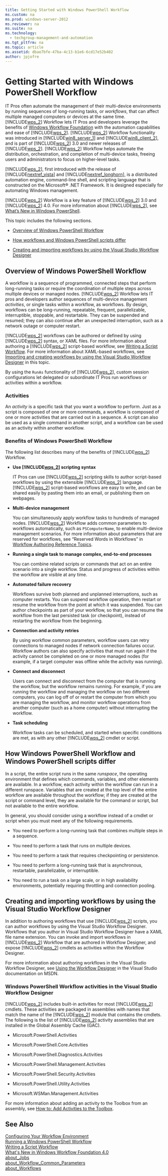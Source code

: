 ```yaml
---
title: Getting Started with Windows PowerShell Workflow
ms.custom: na
ms.prod: windows-server-2012
ms.reviewer: na
ms.suite: na
ms.technology: 
  - techgroup-management-and-automation
ms.tgt_pltfrm: na
ms.topic: article
ms.assetid: dbae7bfe-47ba-4c13-b1e6-6cd17e52b402
author: jpjofre
---
```

# Getting Started with Windows PowerShell Workflow
IT Pros often automate the management of their multi\-device environments by running sequences of long\-running tasks, or *workflows*, that can affect multiple managed computers or devices at the same time. [!INCLUDE[wps_2](../Token/wps_2_md.md)] Workflow lets IT Pros and developers leverage the benefits of [Windows Workflow Foundation](http://go.microsoft.com/fwlink/?LinkID=251922) with the automation capabilities and ease of [!INCLUDE[wps_2](../Token/wps_2_md.md)]. [!INCLUDE[wps_2](../Token/wps_2_md.md)] Workflow functionality was introduced in [!INCLUDE[win8_server_1](../Token/win8_server_1_md.md)] and [!INCLUDE[win8_client_2](../Token/win8_client_2_md.md)], and is part of [!INCLUDE[wps_2](../Token/wps_2_md.md)] 3.0 and newer releases of [!INCLUDE[wps_2](../Token/wps_2_md.md)]. [!INCLUDE[wps_2](../Token/wps_2_md.md)] Workflow helps automate the distribution, orchestration, and completion of multi\-device tasks, freeing users and administrators to focus on higher\-level tasks.  
  
[!INCLUDE[wps_2](../Token/wps_2_md.md)], first introduced with the release of [!INCLUDE[nextref_vista](../Token/nextref_vista_md.md)] and [!INCLUDE[nextref_longhorn](../Token/nextref_longhorn_md.md)], is a distributed automation engine, command\-line shell, and scripting language that is constructed on the Microsoft® .NET Framework. It is designed especially for automating Windows management.  
  
[!INCLUDE[wps_2](../Token/wps_2_md.md)] Workflow is a key feature of [!INCLUDE[wps_2](../Token/wps_2_md.md)] 3.0 and [!INCLUDE[wps_2](../Token/wps_2_md.md)] 4.0. For more information about [!INCLUDE[wps_2](../Token/wps_2_md.md)], see [What’s New in Windows PowerShell](http://go.microsoft.com/fwlink/?LinkID=307123).  
  
This topic includes the following sections.  
  
-   [Overview of Windows PowerShell Workflow](#BKMK_over)  
  
-   [How workflows and Windows PowerShell scripts differ](#BKMK_When)  
  
-   [Creating and importing workflows by using the Visual Studio Workflow Designer](#BKMK_XAML)  
  
## <a name="BKMK_over"></a>Overview of Windows PowerShell Workflow  
A workflow is a sequence of programmed, connected steps that perform long\-running tasks or require the coordination of multiple steps across multiple devices or managed nodes. [!INCLUDE[wps_2](../Token/wps_2_md.md)] Workflow lets IT pros and developers author sequences of multi\-device management *activities*, or single tasks within a workflow, as workflows. By design, workflows can be long\-running, repeatable, frequent, parallelizable, interruptible, stoppable, and restartable. They can be suspended and resumed; they can also continue after an unexpected interruption, such as a network outage or computer restart.  
  
[!INCLUDE[wps_2](../Token/wps_2_md.md)] workflows can be authored or defined by using [!INCLUDE[wps_2](../Token/wps_2_md.md)] syntax, or XAML files. For more information about authoring a [!INCLUDE[wps_2](../Token/wps_2_md.md)] script\-based workflow, see [Writing a Script Workflow](../Topic/Writing-a-Script-Workflow.md). For more information about XAML\-based workflows, see [Importing and creating workflows by using the Visual Studio Workflow Designer](#BKMK_XAML) in this topic.  
  
By using the `RunAs` functionality of [!INCLUDE[wps_2](../Token/wps_2_md.md)], custom session configurations let delegated or subordinate IT Pros run workflows or activities within a workflow.  
  
### Activities  
An *activity* is a specific task that you want a workflow to perform. Just as a script is composed of one or more commands, a workflow is composed of one or more activities that are carried out in a sequence. A script can also be used as a single command in another script, and a workflow can be used as an activity within another workflow.  
  
### Benefits of Windows PowerShell Workflow  
The following list describes many of the benefits of [!INCLUDE[wps_2](../Token/wps_2_md.md)] Workflow.  
  
-   **Use [!INCLUDE[wps_2](../Token/wps_2_md.md)] scripting syntax**  
  
    IT Pros can use [!INCLUDE[wps_2](../Token/wps_2_md.md)] scripting skills to author script\-based workflows by using the extensible [!INCLUDE[wps_2](../Token/wps_2_md.md)] language. [!INCLUDE[wps_2](../Token/wps_2_md.md)] script\-based workflows are easy to write, and can be shared easily by pasting them into an email, or publishing them on webpages.  
  
-   **Multi\-device management**  
  
    You can simultaneously apply workflow tasks to hundreds of managed nodes. [!INCLUDE[wps_2](../Token/wps_2_md.md)] Workflow adds common parameters to workflows automatically, such as `PSComputerName`, to enable multi\-device management scenarios. For more information about parameters that are reserved for workflows, see “Reserved Words in Workflows” in [Workflow Authoring Reference Topics](../Topic/Workflow-Authoring-Reference-Topics.md).  
  
-   **Running a single task to manage complex, end\-to\-end processes**  
  
    You can combine related scripts or commands that act on an entire scenario into a single workflow. Status and progress of activities within the workflow are visible at any time.  
  
-   **Automated failure recovery**  
  
    Workflows survive both planned and unplanned interruptions, such as computer restarts. You can suspend workflow operation, then restart or resume the workflow from the point at which it was suspended. You can author checkpoints as part of your workflow, so that you can resume the workflow from the last persisted task \(or checkpoint\), instead of restarting the workflow from the beginning.  
  
-   **Connection and activity retries**  
  
    By using workflow common parameters, workflow users can retry connections to managed nodes if network connection failures occur. Workflow authors can also specify activities that must run again if the activity cannot be completed on one or more managed nodes \(for example, if a target computer was offline while the activity was running\).  
  
-   **Connect and disconnect**  
  
    Users can connect and disconnect from the computer that is running the workflow, but the workflow remains running. For example, if you are running the workflow and managing the workflow on two different computers, you can log off of or restart the computer from which you are managing the workflow, and monitor workflow operations from another computer \(such as a home computer\) without interrupting the workflow.  
  
-   **Task scheduling**  
  
    Workflow tasks can be scheduled, and started when specific conditions are met, as with any other [!INCLUDE[wps_2](../Token/wps_2_md.md)] cmdlet or script.  
  
## <a name="BKMK_When"></a>How Windows PowerShell Workflow and Windows PowerShell scripts differ  
In a script, the entire script runs in the same *runspace*, the operating environment that defines which commands, variables, and other elements are available. In a workflow, each activity within the workflow can run in a different runspace. Variables that are created at the top level of the entire workflow are available throughout the workflow; if they are created at the script or command level, they are available for the command or script, but not available to the entire workflow.  
  
In general, you should consider using a workflow instead of a cmdlet or script when you must meet any of the following requirements.  
  
-   You need to perform a long\-running task that combines multiple steps in a sequence.  
  
-   You need to perform a task that runs on multiple devices.  
  
-   You need to perform a task that requires checkpointing or persistence.  
  
-   You need to perform a long\-running task that is asynchronous, restartable, parallelizable, or interruptible.  
  
-   You need to run a task on a large scale, or in high availability environments, potentially requiring throttling and connection pooling.  
  
## <a name="BKMK_XAML"></a>Creating and importing workflows by using the Visual Studio Workflow Designer  
In addition to authoring workflows that use [!INCLUDE[wps_2](../Token/wps_2_md.md)] scripts, you can author workflows by using the Visual Studio Workflow Designer. Workflows that you author in Visual Studio Workflow Designer have a XAML file name extension. You can invoke and import workflows in [!INCLUDE[wps_2](../Token/wps_2_md.md)] Workflow that are authored in Workflow Designer, and expose [!INCLUDE[wps_2](../Token/wps_2_md.md)] cmdlets as activities within the Workflow Designer.  
  
For more information about authoring workflows in the Visual Studio Workflow Designer, see [Using the Workflow Designer](http://msdn.microsoft.com/library/dd489402.aspx) in the Visual Studio documentation on MSDN.  
  
### Windows PowerShell Workflow activities in the Visual Studio Workflow Designer  
[!INCLUDE[wps_2](../Token/wps_2_md.md)] includes built\-in activities for most [!INCLUDE[wps_2](../Token/wps_2_md.md)] cmdlets. These activities are packaged in assemblies with names that match the name of the [!INCLUDE[wps_2](../Token/wps_2_md.md)] module that contains the cmdlets. The following is the list of [!INCLUDE[wps_2](../Token/wps_2_md.md)] activity assemblies that are installed in the Global Assembly Cache \(GAC\).  
  
-   Microsoft.PowerShell.Activities  
  
-   Microsoft.PowerShell.Core.Activities  
  
-   Microsoft.PowerShell.Diagnostics.Activities  
  
-   Microsoft.PowerShell.Management.Activities  
  
-   Microsoft.PowerShell.Security.Activities  
  
-   Microsoft.PowerShell.Utility.Activities  
  
-   Microsoft.WSMan.Management.Activities  
  
For more information about adding an activity to the Toolbox from an assembly, see [How to: Add Activities to the Toolbox](http://go.microsoft.com/fwlink/?LinkId=251930).  
  
## See Also  
[Configuring Your Workflow Environment](../Topic/Configuring-Your-Workflow-Environment.md)  
[Running a Windows PowerShell Workflow](../Topic/Running-a-Windows-PowerShell-Workflow.md)  
[Writing a Script Workflow](../Topic/Writing-a-Script-Workflow.md)  
[What's New in Windows Workflow Foundation 4.0](http://go.microsoft.com/fwlink/?LinkID=251922)  
[about\_Jobs](http://go.microsoft.com/fwlink/?LinkID=113251)  
[about\_Workflow\_Common\_Parameters](http://go.microsoft.com/fwlink/?LinkID=222527)  
[about\_Workflows](http://go.microsoft.com/fwlink/?LinkID=253422)  
  
